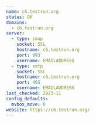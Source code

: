 ```yaml
---
name: c6.testrun.org
status: OK
domains: 
  - c6.testrun.org
server:
  - type: imap
    socket: SSL
    hostname: c6.testrun.org
    port: 993
    username: EMAILADDRESS
  - type: smtp
    socket: SSL
    hostname: c6.testrun.org
    port: 465
    username: EMAILADDRESS
last_checked: 2023-11
config_defaults:
  mvbox_move: 0
website: https://c6.testrun.org/
---
```

